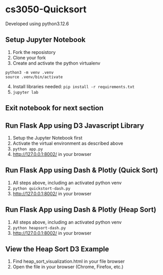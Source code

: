 # cs3050-Quicksort

Developed using python3.12.6

## Setup Jupyter Notebook 
1. Fork the reposistory
2. Clone your fork
3. Create and activate the python virtualenv 
```
python3 -m venv .venv
source .venv/bin/activate
```
4. Install libraries needed: `pip install -r requirements.txt` 
5. `jupyter lab`

## Exit notebook for next section

## Run Flask App using D3 Javascript Library 
1. Setup the Jupyter Notebook first
2. Activate the virtual environment as described above
3. `python app.py`
4. http://127.0.0.1:8002/ in your browser

## Run Flask App using Dash & Plotly (Quick Sort)
1. All steps above, including an activated python venv
2. `python quickstort-dash.py` 
3. http://127.0.0.1:8002/ in your browser

## Run Flask App using Dash & Plotly (Heap Sort)
1. All steps above, including an activated python venv
2. `python heapsort-dash.py` 
3. http://127.0.0.1:8002/ in your browser

## View the Heap Sort D3 Example
1. Find heap_sort_visualization.html in your file browser
2. Open the file in your browser (Chrome, Firefox, etc.) 